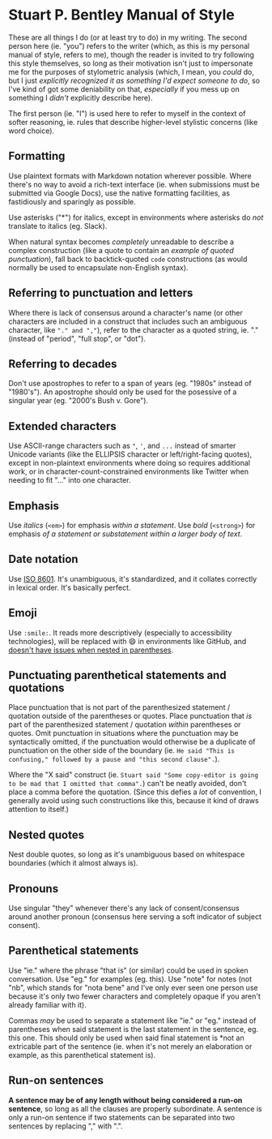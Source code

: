 # Stuart P. Bentley Manual of Style

These are all things I do (or at least try to do) in my writing. The second person here (ie. "you") refers to the writer (which, as this is my personal manual of style, refers to me), though the reader is invited to try following this style themselves, so long as their motivation isn't just to impersonate me for the purposes of stylometric analysis (which, I mean, you *could* do, but I just *explicitly recognized it as something I'd expect someone to do*, so I've kind of got some deniability on that, *especially* if you mess up on something I *didn't* explicitly describe here).

The first person (ie. "I") is used here to refer to myself in the context of softer reasoning, ie. rules that describe higher-level stylistic concerns (like word choice).

## Formatting

Use plaintext formats with Markdown notation wherever possible. Where there's no way to avoid a rich-text interface (ie. when submissions must be submitted via Google Docs), use the native formatting facilities, as fastidiously and sparingly as possible.

Use asterisks ("*") for italics, except in environments where asterisks do *not* translate to italics (eg. Slack).

When natural syntax becomes *completely* unreadable to describe a complex construction (like a quote to contain an *example of quoted punctuation*), fall back to backtick-quoted `code` constructions (as would normally be used to encapsulate non-English syntax).

## Referring to punctuation and letters

Where there is lack of consensus around a character's name (or other characters are included in a construct that includes such an ambiguous character, like `"." and ","`), refer to the character as a quoted string, ie. "." (instead of "period", "full stop", or "dot").

## Referring to decades

Don't use apostrophes to refer to a span of years (eg. "1980s" instead of "1980's"). An apostrophe should only be used for the posessive of a singular year (eg. "2000's Bush v. Gore").

## Extended characters

Use ASCII-range characters such as `"`, `'`, and `...` instead of smarter Unicode variants (like the ELLIPSIS character or left/right-facing quotes), except in non-plaintext environments where doing so requires additional work, or in character-count-constrained environments like Twitter when needing to fit "..." into one character.

## Emphasis

Use *italics* (`<em>`) for emphasis *within a statement*. Use *bold* (`<strong>`) for emphasis *of a statement or substatement within a larger body of text*.

## Date notation

Use [ISO 8601](https://xkcd.com/1179/). It's unambiguous, it's standardized, and it collates correctly in lexical order. It's basically perfect.

## Emoji

Use `:smile:`. It reads more descriptively (especially to accessibility technologies), will be replaced with 😄 in environments like GitHub, and [doesn't have issues when nested in parentheses](https://xkcd.com/541/).

## Punctuating parenthetical statements and quotations

Place punctuation that is not part of the parenthesized statement / quotation outside of the parentheses or quotes. Place punctuation that *is* part of the parenthesized statement / quotation *within* parentheses or quotes. Omit punctuation in situations where the punctuation may be syntactically omitted, if the punctuation would otherwise be a duplicate of punctuation on the other side of the boundary (ie. `He said "This is confusing," followed by a pause and "this second clause".`).

Where the "X said" construct (ie. `Stuart said "Some copy-editor is going to be mad that I omitted that comma".`) can't be neatly avoided, don't place a comma before the quotation. (Since this defies a *lot* of convention, I generally avoid using such constructions like this, because it kind of draws attention to itself.)

## Nested quotes

Nest double quotes, so long as it's unambiguous based on whitespace boundaries (which it almost always is).

## Pronouns

Use singular "they" whenever there's any lack of consent/consensus around another pronoun (consensus here serving a soft indicator of subject consent).

## Parenthetical statements

Use "ie." where the phrase "that is" (or similar) could be used in spoken conversation. Use "eg." for examples (eg. this). Use "note" for notes (not "nb", which stands for "nota bene" and I've only ever seen one person use because it's only two fewer characters and completely opaque if you aren't already familiar with it).

Commas *may* be used to separate a statement like "ie." or "eg." instead of parentheses when said statement is the last statement in the sentence, eg. this one. This should only be used when said final statement is *not an extricable part of the sentence (ie. when it's not merely an elaboration or example, as this parenthetical statement is).

## Run-on sentences

**A sentence may be of any length without being considered a run-on sentence**, so long as all the clauses are properly subordinate. A sentence is only a run-on sentence if two statements can be separated into two sentences by replacing "," with ".".

